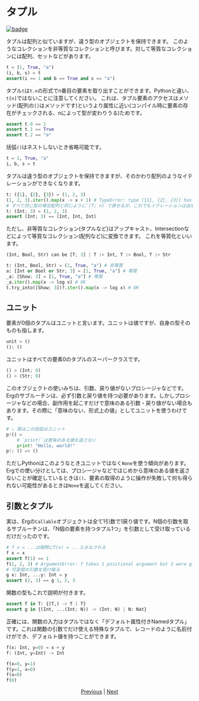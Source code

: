 # タプル

[![badge](https://img.shields.io/endpoint.svg?url=https%3A%2F%2Fgezf7g7pd5.execute-api.ap-northeast-1.amazonaws.com%2Fdefault%2Fsource_up_to_date%3Fowner%3Derg-lang%26repos%3Derg%26ref%3Dmain%26path%3Ddoc/EN/syntax/11_tuple.md%26commit_hash%3D51de3c9d5a9074241f55c043b9951b384836b258)](https://gezf7g7pd5.execute-api.ap-northeast-1.amazonaws.com/default/source_up_to_date?owner=erg-lang&repos=erg&ref=main&path=doc/EN/syntax/11_tuple.md&commit_hash=51de3c9d5a9074241f55c043b9951b384836b258)

タプルは配列と似ていますが、違う型のオブジェクトを保持できます。
このようなコレクションを非等質なコレクションと呼びます。対して等質なコレクションには配列、セットなどがあります。

```python
t = (1, True, "a")
(i, b, s) = t
assert(i == 1 and b == True and s == "a")
```

タプル`t`は`t.n`の形式でn番目の要素を取り出すことができます。Pythonと違い、`t[n]`ではないことに注意してください。
これは、タプル要素のアクセスはメソッド(配列の`[]`はメソッドです)というより属性に近い(コンパイル時に要素の存在がチェックされる、nによって型が変わりうる)ためです。

```python
assert t.0 == 1
assert t.1 == True
assert t.2 == "a"
```

括弧`()`はネストしないとき省略可能です。

```python
t = 1, True, "a"
i, b, s = t
```

タプルは違う型のオブジェクトを保持できますが、そのかわり配列のようなイテレーションができなくなります。

```python
t: ({1}, {2}, {3}) = (1, 2, 3)
(1, 2, 3).iter().map(x -> x + 1) # TypeError: type ({1}, {2}, {3}) has no method `.iter()`
# すべて同じ型の場合配列と同じように`(T; n)`で表せるが、これでもイテレーションは出来ない
t: (Int; 3) = (1, 2, 3)
assert (Int; 3) == (Int, Int, Int)
```

ただし、非等質なコレクション(タプルなど)はアップキャスト、Intersectionなどによって等質なコレクション(配列など)に変換できます。
これを等質化といいます。

```python
(Int, Bool, Str) can be [T; 3] | T :> Int, T :> Bool, T :> Str
```

```python
t: (Int, Bool, Str) = (1, True, "a") # 非等質
a: [Int or Bool or Str; 3] = [1, True, "a"] # 等質
_a: [Show; 3] = [1, True, "a"] # 等質
_a.iter().map(x -> log x) # OK
t.try_into([Show; 3])?.iter().map(x -> log x) # OK
```

## ユニット

要素が0個のタプルはユニットと言います。ユニットは値ですが、自身の型そのものも指します。

```python
unit = ()
(): ()
```

ユニットはすべての要素0のタプルのスーパークラスです。

```python
() > (Int; 0)
() > (Str; 0)
```

このオブジェクトの使いみちは、引数、戻り値がないプロシージャなどです。Ergのサブルーチンは、必ず引数と戻り値を持つ必要があります。しかしプロシージャなどの場合、副作用を起こすだけで意味のある引数・戻り値がない場合もあります。その際に「意味のない、形式上の値」としてユニットを使うわけです。

```python
# ↓ 実はこの括弧はユニット
p!() =
    # `print!`は意味のある値を返さない
    print! "Hello, world!"
p!: () => ()
```

ただしPythonはこのようなときユニットではなく`None`を使う傾向があります。
Ergでの使い分けとしては、プロシージャなどではじめから意味のある値を返さないことが確定しているときは`()`、要素の取得のように操作が失敗して何も得られない可能性があるときは`None`を返してください。

## 引数とタプル

実は、Ergの`Callable`オブジェクトは全て1引数で1戻り値です。N個の引数を取るサブルーチンは、「N個の要素を持つタプル1つ」を引数として受け取っているだけだったのです。

```python
# f x = ...は暗黙にf(x) = ...とみなされる
f x = x
assert f(1) == 1
f(1, 2, 3) # ArgumentError: f takes 1 positional argument but 3 were given
# 可変個の引数を受け取る
g x: Int, ...y: Int = y
assert (2, 3) == g 1, 2, 3
```

関数の型もこれで説明が付きます。

```python
assert f in T: {(T,) -> T | T}
assert g in {(Int, ...(Int; N)) -> (Int; N) | N: Nat}
```

正確には、関数の入力はタプルではなく「デフォルト属性付きNamedタプル」です。これは関数の引数でだけ使える特殊なタプルで、レコードのように名前付けができ、デフォルト値を持つことができます。

```python
f(x: Int, y=0) = x + y
f: (Int, y=Int) -> Int

f(x=0, y=1)
f(y=1, x=0)
f(x=0)
f(0)
```

<p align='center'>
    <a href='./10_array.md'>Previous</a> | <a href='./12_dict.md'>Next</a>
</p>
